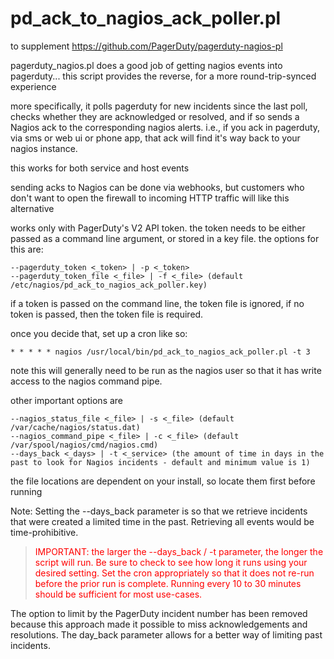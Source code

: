 pd_ack_to_nagios_ack_poller.pl
===============

to supplement https://github.com/PagerDuty/pagerduty-nagios-pl

pagerduty_nagios.pl does a good job of getting nagios events into
pagerduty... this script provides the reverse, for a more
round-trip-synced experience

more specifically, it polls pagerduty for new incidents since the last
poll, checks whether they are acknowledged or resolved, and if so sends
a Nagios ack to the corresponding nagios alerts.  i.e., if you ack in
pagerduty, via sms or web ui or phone app, that ack will find it's way
back to your nagios instance.

this works for both service and host events

sending acks to Nagios can be done via webhooks, but customers who don't
want to open the firewall to incoming HTTP traffic will like this alternative

works only with PagerDuty's V2 API token. the token needs to be either passed as a command line argument,
or stored in a key file. the options for this are:

    --pagerduty_token <_token> | -p <_token>
    --pagerduty_token_file <_file> | -f <_file> (default /etc/nagios/pd_ack_to_nagios_ack_poller.key)

if a token is passed on the command line, the token file is ignored, if no token is passed, then the token file is required.

once you decide that, set up a cron like so:

    * * * * * nagios /usr/local/bin/pd_ack_to_nagios_ack_poller.pl -t 3

note this will generally need to be run as the nagios user so that it has write access to the nagios command pipe.

other important options are

    --nagios_status_file <_file> | -s <_file> (default /var/cache/nagios/status.dat)
    --nagios_command_pipe <_file> | -c <_file> (default /var/spool/nagios/cmd/nagios.cmd)
    --days_back <_days> | -t <_service> (the amount of time in days in the past to look for Nagios incidents - default and minimum value is 1)

the file locations are dependent on your install, so locate them first before running

Note: Setting the --days_back parameter is so that we retrieve incidents that were created a limited time in the past. Retrieving all events would be time-prohibitive. 

> <font COLOR="RED">IMPORTANT: the larger the --days_back / -t parameter, the longer the script will run.  Be sure to check to see how long it runs using your
desired setting. Set the cron appropriately so that it does not re-run before the prior run is complete. Running every 10 to 30 minutes should be sufficient for most use-cases.</FONT>

The option to limit by the PagerDuty incident number has been removed because this approach made it possible to miss acknowledgements and resolutions. The day_back parameter allows for a better way of limiting past incidents. 
